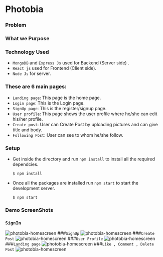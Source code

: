 # Photobia
### Problem 
### What we Purpose
### Technology Used
- `MongoDB` and `Express Js` used for Backend (Server side) . 
- `React js` used for Frontend (Client side).
- `Node Js` for server.
### These are 6 main pages:
- `Landing page`: This page is the home page.
- `Login page`: This is the Login page.
- `SignUp page`: This is the register/signup page.
- `User profile`: This page shows the user profile where he/she can edit his/her profile.
-  `Create post`: User can Create Post by uploading pictures and can give title and body.
- `Following Post`: User can see to whom he/she follow.
 
### Setup
- Get inside the directory and run `npm install` to install all the required dependcies.
  ```
  $ npm install
  ```
- Once all the packages are installed run `npm start` to start the development server.
  ```
  $ npm start
  ```
### Demo ScreenShots
### ```SignIn```
![photobia-homescreen](https://imgur.com/T4O59mg.png)
###```SignUp```
![photobia-homescreen](https://imgur.com/5RIK6R9.png)
###```Create Post```
![photobia-homescreen](https://imgur.com/r8Pku6D.png)
###```User Profile```
![photobia-homescreen](https://imgur.com/uNcR4cr.png)
###```Landing page```
![photobia-homescreen](https://i.imgur.com/s6jzCUj.png)
###```Like , Comment , Delete Post```
![photobia-homescreen](https://imgur.com/xg1cxAr.png)
